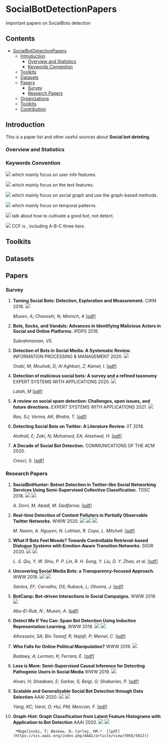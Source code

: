 # SocialBotDetectionPapers
Important papers on SocialBots detection

## Contents

- [SocialBotDetectionPapers](#social-bot-detection-papers)
  - [Introduction](#introduction)
    - [Overview and Statistics](#statistics)
    - [Keywords Convention](#keywords-convention)
  - [Toolkits](#toolkits)
  - [Datasets](#datasets)
  - [Papers](#papers)
    - [Survey](#survey)
    - [Research Papers](#research-papers)
  - [Organizations](#organizations)
  - [Toolkits](#toolkits)
  - [Contribution](#contribution)


## Introduction

This is a paper list and other useful sources about **Social bot deteting**. 

### Overview and Statistics

### Keywords Convention

![](https://img.shields.io/badge/-UserInfo-green) which mainly focus on user info features.

![](https://img.shields.io/badge/-Text-blue) which mainly focus on the text features.

![](https://img.shields.io/badge/-SocialGraph-red) which mainly focus on social graph and use the graph-based methods.

![](https://img.shields.io/badge/-Temporal-orange) which mainly focus on temporal patterns.

![](https://img.shields.io/badge/-Bot--Cultivation-black) talk about how to cultivate a good bot, not detect.

![](https://img.shields.io/badge/Conference-CCF--A-red) CCF is , including A-B-C three tiers.

## Toolkits

## Datasets

## Papers

### Survey

1. **Taming Social Bots: Detection, Exploration and Measurement.** CIKM 2019. ![](https://img.shields.io/badge/Conference-CCF--B-blue)
   
   *Mueen, A; Chavoshi, N; Minnich, A*  [[pdf](https://dl.acm.org/doi/pdf/10.1145/3357384.3360315)]

2. **Bots, Socks, and Vandals: Advances in Identifying Malicious Actors in Social and Online Platforms.** IPDPS 2018. 

   *Subrahmanian, VS.* 

3. **Detection of Bots in Social Media: A Systematic Review.**  INFORMATION PROCESSING & MANAGEMENT 2020. ![](https://img.shields.io/badge/Journal-CCF--B-blue)

   *Orabi, M; Mouheb, D; Al Aghbari, Z; Kamel, I.*  [[pdf](https://sci.bban.top/pdf/10.1016/j.ipm.2020.102250.pdf#view=FitH)]

4. **Detection of malicious social bots: A survey and a refined taxonomy** EXPERT SYSTEMS WITH APPLICATIONS 2020. ![](https://img.shields.io/badge/Journal-CCF--C-green)
  
   *Latah, M* [[pdf](https://sci.bban.top/pdf/10.1016/j.eswa.2020.113383.pdf#view=FitH)]

5. **A review on social spam detection: Challenges, open issues, and future directions.** EXPERT SYSTEMS WITH APPLICATIONS 2021. ![](https://img.shields.io/badge/Journal-CCF--C-green)

   *Rao, SJ; Verma, AK; Bhatia, T.*  [[pdf](https://pdf.bban.top/uptodate/S0957417421011209.pdf#navpanes=0&view=FitH)]


6. **Detecting Social Bots on Twitter: A Literature Review.** IIT 2018.

   *Alothali, E; Zaki, N; Mohamed, EA; Alashwal, H.*  [[pdf](https://sci.bban.top/pdf/10.1109/INNOVATIONS.2018.8605995.pdf#view=FitH)]
   

7. **A Decade of Social Bot Detection.** COMMUNICATIONS OF THE ACM 2020. 

   *Cresci, S.*  [[pdf](https://dl.acm.org/doi/pdf/10.1145/3409116?casa_token=onGHn6FEtxcAAAAA:h8qw7Uoo2Shq5jNErhLYjaKyKhWhgpYLgXVIDvmvWsNYgSqwtOWnIcQipfIKMghnmCY34Uffty0rjA)]


### Research Papers

1. **SocialBotHunter: Botnet Detection in Twitter-like Social Networking Services Using Semi-Supervised Collective Classification.** TDSC 2018. ![](https://img.shields.io/badge/Conference-CCF--A-red) ![](https://img.shields.io/badge/-SocialGraph-red)

   *A. Dorri, M. Abadi, M. Dadfarnia.*  [[pdf](https://www.researchgate.net/profile/Mahila-Dadfarnia/publication/328604276_SocialBotHunter_Botnet_Detection_in_Twitter-Like_Social_Networking_Services_Using_Semi-Supervised_Collective_Classification/links/61cc08e0d450060816750432/SocialBotHunter-Botnet-Detection-in-Twitter-Like-Social-Networking-Services-Using-Semi-Supervised-Collective-Classification.pdf)]


2. **Real-time Detection of Content Polluters in Partially Observable Twitter Networks.** WWW 2020. ![](https://img.shields.io/badge/Conference-CCF--A-red) ![](https://img.shields.io/badge/-Temporal-orange) ![](https://img.shields.io/badge/-Text-blue)

   *M. Nasim, A. Nguyen, N. Lothian, R. Cope, L. Mitchell.*  [[pdf](https://dl.acm.org/doi/pdf/10.1145/3184558.3191574)]

3. **What If Bots Feel Moods? Towards Controllable Retrieval-based Dialogue Systems with Emotion-Aware Transition Networks.** SIGIR 2020. ![](https://img.shields.io/badge/Conference-CCF--A-red) ![](https://img.shields.io/badge/-Bot--Cultivation-black)

   *L. S. Qiu, Y. W. Shiu, P. P. Lin, R. H. Song, Y. Liu, D. Y. Zhao, et al.*  [[pdf](https://dl.acm.org/doi/pdf/10.1145/3397271.3401108?casa_token=vy9i4QExL-UAAAAA:CQzRF4QxGvP1hEEkQBN0klXENcmbqnhs3X_K91yEMhnUlefr1dPgFAv5iBkgV0kDswFDctQr4_zSlA)]


4. **Uncovering Social Media Bots: a Transparency-focused Approach.** WWW 2019. ![](https://img.shields.io/badge/Conference-CCF--A-red) ![](https://img.shields.io/badge/-Text-blue)

   *Santos, EF; Carvalho, DS; Ruback, L; Oliveira, J.*  [[pdf](https://dl.acm.org/doi/pdf/10.1145/3308560.3317599?casa_token=unic-v2UJyMAAAAA:-pks19rx1f36dr9swD08-TJdH2I9B9Dd55Fu2dcSM6BaJOroxnAIe5JSuI3geCR1FtOSLcElAwITcw)]
   
5. **BotCamp: Bot-driven Interactions in Social Campaigns.** WWW 2019. ![](https://img.shields.io/badge/Conference-CCF--A-red) 

   *Abu-El-Rub, N ; Mueen, A.*  [[pdf](https://dl.acm.org/doi/pdf/10.1145/3308558.3313420)]
   
6. **Detect Me If You Can: Spam Bot Detection Using Inductive Representation Learning.** WWW 2019. ![](https://img.shields.io/badge/Conference-CCF--A-red) ![](https://img.shields.io/badge/-SocialGraph-red)

   *Alhosseini, SA; Bin Tareaf, R; Najafi, P; Meinel, C.*  [[pdf](https://dl.acm.org/doi/pdf/10.1145/3308560.3316504?casa_token=P7OjZy9bJQgAAAAA:JB4Eemi53R5madjabkS7eZvXaWC40YeFZYAEifCPX8JuvK9zFMQ2B0Ga2MAaeIino7IoHncMQ-vZdg)]

7. **Who Falls for Online Political Manipulation?** WWW 2019. ![](https://img.shields.io/badge/Conference-CCF--A-red) 

   *Badawy, A; Lerman, K; Ferrara, E.*  [[pdf](https://dl.acm.org/doi/pdf/10.1145/3308560.3316494?casa_token=WEWcn3S3OhQAAAAA:QjtSCVeS7aqce20-CLlIMUYMGP4IincmMO3dwtF6Fm2vyRtqvL-Gai9z04bhTbmyiLLA4YXhaaxE4A)]
   

8. **Less is More: Semi-Supervised Causal Inference for Detecting Pathogenic Users in Social Media** WWW 2019. ![](https://img.shields.io/badge/Conference-CCF--A-red) 

   *Alvari, H; Shaabani, E; Sarkar, S; Beigi, G; Shakarian, P.*  [[pdf](https://dl.acm.org/doi/pdf/10.1145/3308560.3316500?casa_token=4X_xhuO_cOQAAAAA:zEe87guJWZ_A8qvaRwMaar4zF12Uhqh2oFBeufwhUwh8Zw6N1VpQr3E99M5OXxf82W1ZqZyEuBdToQ)]


9. **Scalable and Generalizable Social Bot Detection through Data Selection** AAAI 2020. ![](https://img.shields.io/badge/Conference-CCF--A-red) ![](https://img.shields.io/badge/-UserInfo-green)

   *Yang, KC; Varol, O; Hui, PM; Menczer, F.*  [[pdf](https://ojs.aaai.org/index.php/AAAI/article/view/5460/5316)]
   
10. **Graph-Hist: Graph Classification from Latent Feature Histograms with Application to Bot Detection** AAAI 2020. ![](https://img.shields.io/badge/Conference-CCF--A-red) ![](https://img.shields.io/badge/-SocialGraph-red)

   
         *Magelinski, T; Beskow, D; Carley, KM.*  [[pdf](https://ojs.aaai.org/index.php/AAAI/article/view/5956/5812)]

